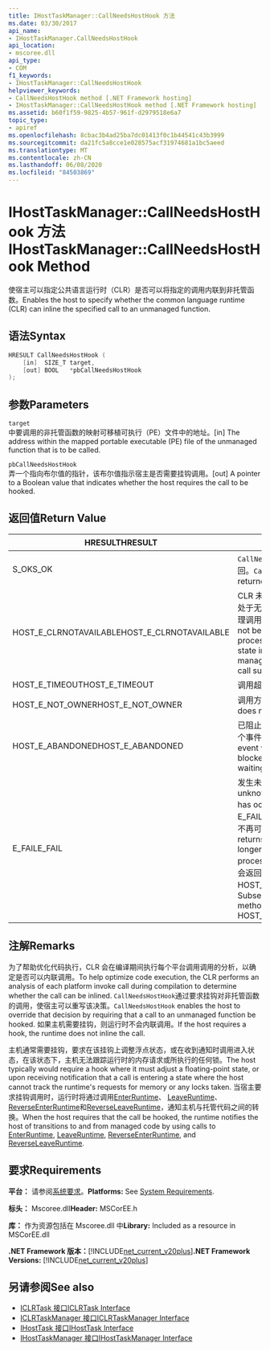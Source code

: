 ```yaml
---
title: IHostTaskManager::CallNeedsHostHook 方法
ms.date: 03/30/2017
api_name:
- IHostTaskManager.CallNeedsHostHook
api_location:
- mscoree.dll
api_type:
- COM
f1_keywords:
- IHostTaskManager::CallNeedsHostHook
helpviewer_keywords:
- CallNeedsHostHook method [.NET Framework hosting]
- IHostTaskManager::CallNeedsHostHook method [.NET Framework hosting]
ms.assetid: b60f1f59-9825-4b57-961f-d2979518e6a7
topic_type:
- apiref
ms.openlocfilehash: 8cbac3b4ad25ba7dc01413f0c1b44541c43b3999
ms.sourcegitcommit: da21fc5a8cce1e028575acf31974681a1bc5aeed
ms.translationtype: MT
ms.contentlocale: zh-CN
ms.lasthandoff: 06/08/2020
ms.locfileid: "84503869"
---
```

# <a name="ihosttaskmanagercallneedshosthook-method"></a><span data-ttu-id="91680-102">IHostTaskManager::CallNeedsHostHook 方法</span><span class="sxs-lookup"><span data-stu-id="91680-102">IHostTaskManager::CallNeedsHostHook Method</span></span>
<span data-ttu-id="91680-103">使宿主可以指定公共语言运行时（CLR）是否可以将指定的调用内联到非托管函数。</span><span class="sxs-lookup"><span data-stu-id="91680-103">Enables the host to specify whether the common language runtime (CLR) can inline the specified call to an unmanaged function.</span></span>  
  
## <a name="syntax"></a><span data-ttu-id="91680-104">语法</span><span class="sxs-lookup"><span data-stu-id="91680-104">Syntax</span></span>  
  
```cpp  
HRESULT CallNeedsHostHook (  
    [in]  SIZE_T target,
    [out] BOOL   *pbCallNeedsHostHook  
);  
```  
  
## <a name="parameters"></a><span data-ttu-id="91680-105">参数</span><span class="sxs-lookup"><span data-stu-id="91680-105">Parameters</span></span>  
 `target`  
 <span data-ttu-id="91680-106">中要调用的非托管函数的映射可移植可执行（PE）文件中的地址。</span><span class="sxs-lookup"><span data-stu-id="91680-106">[in] The address within the mapped portable executable (PE) file of the unmanaged function that is to be called.</span></span>  
  
 `pbCallNeedsHostHook`  
 <span data-ttu-id="91680-107">弄一个指向布尔值的指针，该布尔值指示宿主是否需要挂钩调用。</span><span class="sxs-lookup"><span data-stu-id="91680-107">[out] A pointer to a Boolean value that indicates whether the host requires the call to be hooked.</span></span>  
  
## <a name="return-value"></a><span data-ttu-id="91680-108">返回值</span><span class="sxs-lookup"><span data-stu-id="91680-108">Return Value</span></span>  
  
|<span data-ttu-id="91680-109">HRESULT</span><span class="sxs-lookup"><span data-stu-id="91680-109">HRESULT</span></span>|<span data-ttu-id="91680-110">说明</span><span class="sxs-lookup"><span data-stu-id="91680-110">Description</span></span>|  
|-------------|-----------------|  
|<span data-ttu-id="91680-111">S_OK</span><span class="sxs-lookup"><span data-stu-id="91680-111">S_OK</span></span>|<span data-ttu-id="91680-112">`CallNeedsHostHook`已成功返回。</span><span class="sxs-lookup"><span data-stu-id="91680-112">`CallNeedsHostHook` returned successfully.</span></span>|  
|<span data-ttu-id="91680-113">HOST_E_CLRNOTAVAILABLE</span><span class="sxs-lookup"><span data-stu-id="91680-113">HOST_E_CLRNOTAVAILABLE</span></span>|<span data-ttu-id="91680-114">CLR 未加载到进程中，或 CLR 处于无法运行托管代码或成功处理调用的状态。</span><span class="sxs-lookup"><span data-stu-id="91680-114">The CLR has not been loaded into a process, or the CLR is in a state in which it cannot run managed code or process the call successfully.</span></span>|  
|<span data-ttu-id="91680-115">HOST_E_TIMEOUT</span><span class="sxs-lookup"><span data-stu-id="91680-115">HOST_E_TIMEOUT</span></span>|<span data-ttu-id="91680-116">调用超时。</span><span class="sxs-lookup"><span data-stu-id="91680-116">The call timed out.</span></span>|  
|<span data-ttu-id="91680-117">HOST_E_NOT_OWNER</span><span class="sxs-lookup"><span data-stu-id="91680-117">HOST_E_NOT_OWNER</span></span>|<span data-ttu-id="91680-118">调用方不拥有该锁。</span><span class="sxs-lookup"><span data-stu-id="91680-118">The caller does not own the lock.</span></span>|  
|<span data-ttu-id="91680-119">HOST_E_ABANDONED</span><span class="sxs-lookup"><span data-stu-id="91680-119">HOST_E_ABANDONED</span></span>|<span data-ttu-id="91680-120">已阻止的线程或纤程正在等待某个事件时，该事件被取消。</span><span class="sxs-lookup"><span data-stu-id="91680-120">An event was canceled while a blocked thread or fiber was waiting on it.</span></span>|  
|<span data-ttu-id="91680-121">E_FAIL</span><span class="sxs-lookup"><span data-stu-id="91680-121">E_FAIL</span></span>|<span data-ttu-id="91680-122">发生未知的灾难性故障。</span><span class="sxs-lookup"><span data-stu-id="91680-122">An unknown catastrophic failure has occurred.</span></span> <span data-ttu-id="91680-123">当方法返回 E_FAIL 时，CLR 在该进程内将不再可用。</span><span class="sxs-lookup"><span data-stu-id="91680-123">When a method returns E_FAIL, the CLR is no longer usable within the process.</span></span> <span data-ttu-id="91680-124">对宿主方法的后续调用会返回 HOST_E_CLRNOTAVAILABLE。</span><span class="sxs-lookup"><span data-stu-id="91680-124">Subsequent calls to hosting methods return HOST_E_CLRNOTAVAILABLE.</span></span>|  
  
## <a name="remarks"></a><span data-ttu-id="91680-125">注解</span><span class="sxs-lookup"><span data-stu-id="91680-125">Remarks</span></span>  
 <span data-ttu-id="91680-126">为了帮助优化代码执行，CLR 会在编译期间执行每个平台调用调用的分析，以确定是否可以内联调用。</span><span class="sxs-lookup"><span data-stu-id="91680-126">To help optimize code execution, the CLR performs an analysis of each platform invoke call during compilation to determine whether the call can be inlined.</span></span> <span data-ttu-id="91680-127">`CallNeedsHostHook`通过要求挂钩对非托管函数的调用，使宿主可以重写该决策。</span><span class="sxs-lookup"><span data-stu-id="91680-127">`CallNeedsHostHook` enables the host to override that decision by requiring that a call to an unmanaged function be hooked.</span></span> <span data-ttu-id="91680-128">如果主机需要挂钩，则运行时不会内联调用。</span><span class="sxs-lookup"><span data-stu-id="91680-128">If the host requires a hook, the runtime does not inline the call.</span></span>  
  
 <span data-ttu-id="91680-129">主机通常需要挂钩，要求在该挂钩上调整浮点状态，或在收到通知时调用进入状态，在该状态下，主机无法跟踪运行时的内存请求或所执行的任何锁。</span><span class="sxs-lookup"><span data-stu-id="91680-129">The host typically would require a hook where it must adjust a floating-point state, or upon receiving notification that a call is entering a state where the host cannot track the runtime's requests for memory or any locks taken.</span></span> <span data-ttu-id="91680-130">当宿主要求挂钩调用时，运行时将通过调用[EnterRuntime](ihosttaskmanager-enterruntime-method.md)、 [LeaveRuntime](ihosttaskmanager-leaveruntime-method.md)、 [ReverseEnterRuntime](ihosttaskmanager-reverseenterruntime-method.md)和[ReverseLeaveRuntime](ihosttaskmanager-reverseleaveruntime-method.md)，通知主机与托管代码之间的转换。</span><span class="sxs-lookup"><span data-stu-id="91680-130">When the host requires that the call be hooked, the runtime notifies the host of transitions to and from managed code by using calls to [EnterRuntime](ihosttaskmanager-enterruntime-method.md), [LeaveRuntime](ihosttaskmanager-leaveruntime-method.md), [ReverseEnterRuntime](ihosttaskmanager-reverseenterruntime-method.md), and [ReverseLeaveRuntime](ihosttaskmanager-reverseleaveruntime-method.md).</span></span>  
  
## <a name="requirements"></a><span data-ttu-id="91680-131">要求</span><span class="sxs-lookup"><span data-stu-id="91680-131">Requirements</span></span>  
 <span data-ttu-id="91680-132">**平台：** 请参阅[系统要求](../../get-started/system-requirements.md)。</span><span class="sxs-lookup"><span data-stu-id="91680-132">**Platforms:** See [System Requirements](../../get-started/system-requirements.md).</span></span>  
  
 <span data-ttu-id="91680-133">**标头：** Mscoree.dll</span><span class="sxs-lookup"><span data-stu-id="91680-133">**Header:** MSCorEE.h</span></span>  
  
 <span data-ttu-id="91680-134">**库：** 作为资源包括在 Mscoree.dll 中</span><span class="sxs-lookup"><span data-stu-id="91680-134">**Library:** Included as a resource in MSCorEE.dll</span></span>  
  
 <span data-ttu-id="91680-135">**.NET Framework 版本：**[!INCLUDE[net_current_v20plus](../../../../includes/net-current-v20plus-md.md)]</span><span class="sxs-lookup"><span data-stu-id="91680-135">**.NET Framework Versions:** [!INCLUDE[net_current_v20plus](../../../../includes/net-current-v20plus-md.md)]</span></span>  
  
## <a name="see-also"></a><span data-ttu-id="91680-136">另请参阅</span><span class="sxs-lookup"><span data-stu-id="91680-136">See also</span></span>

- [<span data-ttu-id="91680-137">ICLRTask 接口</span><span class="sxs-lookup"><span data-stu-id="91680-137">ICLRTask Interface</span></span>](iclrtask-interface.md)
- [<span data-ttu-id="91680-138">ICLRTaskManager 接口</span><span class="sxs-lookup"><span data-stu-id="91680-138">ICLRTaskManager Interface</span></span>](iclrtaskmanager-interface.md)
- [<span data-ttu-id="91680-139">IHostTask 接口</span><span class="sxs-lookup"><span data-stu-id="91680-139">IHostTask Interface</span></span>](ihosttask-interface.md)
- [<span data-ttu-id="91680-140">IHostTaskManager 接口</span><span class="sxs-lookup"><span data-stu-id="91680-140">IHostTaskManager Interface</span></span>](ihosttaskmanager-interface.md)
